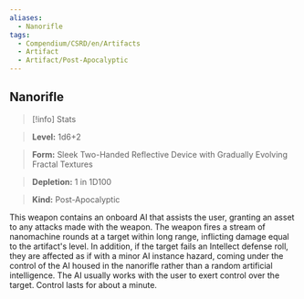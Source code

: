 ```yaml
---
aliases:
  - Nanorifle
tags:
  - Compendium/CSRD/en/Artifacts
  - Artifact
  - Artifact/Post-Apocalyptic
---
```

  
    
## Nanorifle    
>[!info] Stats    
> **Level:** 1d6+2    
> **Form:** Sleek Two-Handed Reflective Device with Gradually Evolving Fractal Textures    
> **Depletion:** 1 in 1D100    
> **Kind:** Post-Apocalyptic  
    
This weapon contains an onboard AI that assists the user, granting an asset to any attacks made with the weapon. The weapon fires a stream of nanomachine rounds at a target within long range, inflicting damage equal to the artifact's level. In addition, if the target fails an Intellect defense roll, they are affected as if with a minor AI instance hazard, coming under the control of the AI housed in the nanorifle rather than a random artificial intelligence. The AI usually works with the user to exert control over the target. Control lasts for about a minute.